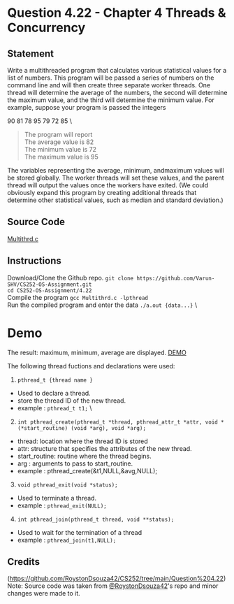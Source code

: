# Question 4.22 - Chapter 4 Threads & Concurrency
## Statement
Write a multithreaded program that calculates various statistical values for a list of numbers. This program will be passed a series of numbers on the command line and will then create three separate worker threads. One thread will determine the average of the numbers, the second will determine the maximum value, and the third will determine the minimum value. For example, suppose your program is passed the integers

90 81 78 95 79 72 85 \ 

> The program will report \
> The average value is 82 \
> The minimum value is 72 \
> The maximum value is 95  

The variables representing the average, minimum, andmaximum values will be stored globally. The worker threads will set these values, and the parent thread will output the values once the workers have exited. (We could obviously expand this program by creating additional threads that determine other statistical values, such as median and standard deviation.)

## Source Code
[Multithrd.c](/4.22/4-22.c)

## Instructions
Download/Clone the Github repo.
`git clone https://github.com/Varun-SHV/CS252-OS-Assignment.git` \
`cd CS252-OS-Assignment/4.22` \
Compile the program
`gcc Multithrd.c -lpthread` \
Run the compiled program and enter the data
`./a.out {data...}` \
# Demo
The result: maximum, minimum, average are displayed.
[DEMO](/4.22/result2-ss.png)

The following thread fuctions and declarations were used:

1. `pthread_t {thread name }`

- Used to declare a thread.
- store the thread ID of the new thread.
- example : `pthread_t t1;` \
2. `int pthread_create(pthread_t *thread, pthread_attr_t *attr, void *(*start_routine) (void *arg), void *arg);`

- thread: location where the thread ID is stored
- attr: structure that specifies the attributes of the new thread.
- start_routine: routine where the thread begins.
- arg : arguments to pass to start_routine.
- example : pthread_create(&t1,NULL,&avg,NULL);
3. `void pthread_exit(void *status);`

- Used to terminate a thread.
- example : `pthread_exit(NULL);`
4. `int pthread_join(pthread_t thread, void **status);`

- Used to wait for the termination of a thread
- example : `pthread_join(t1,NULL);`
## Credits
(https://github.com/RoystonDsouza42/CS252/tree/main/Question%204.22)
Note: Source code was taken from [@RoystonDsouza42](https://github.com/RoystonDsouza42)'s repo and minor changes were made to it.

